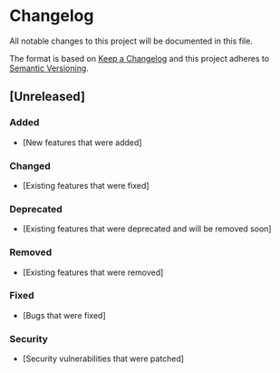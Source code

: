 # Changelog

All notable changes to this project will be documented in this file.

The format is based on [Keep a Changelog](http://keepachangelog.com/en/1.0.0/) and this
project adheres to [Semantic Versioning](http://semver.org/spec/v2.0.0.html).


## [Unreleased]

### Added

- [New features that were added]

### Changed

- [Existing features that were fixed]

### Deprecated

- [Existing features that were deprecated and will be removed soon]

### Removed

- [Existing features that were removed]

### Fixed

- [Bugs that were fixed]

### Security

- [Security vulnerabilities that were patched]
